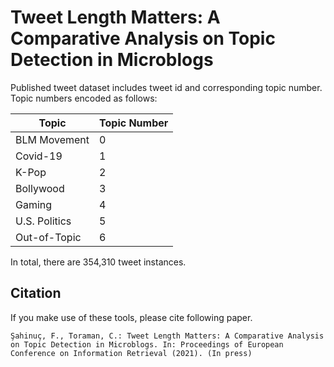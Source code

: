 # Tweet Length Matters: A Comparative Analysis on Topic Detection in Microblogs
Published tweet dataset includes tweet id and corresponding topic number. Topic numbers encoded as follows:
  
| Topic  | Topic Number |
| ------------- | ------------- |
| BLM Movement  | 0 |
| Covid-19  | 1 |
| K-Pop  | 2 |
| Bollywood  | 3 |
| Gaming | 4 |
| U.S. Politics | 5 |
| Out-of-Topic | 6 |

In total, there are 354,310 tweet instances.

## Citation
If you make use of these tools, please cite following paper.

``
Şahinuç, F., Toraman, C.: Tweet Length Matters: A Comparative Analysis on Topic Detection in Microblogs. In: Proceedings of European Conference on Information Retrieval (2021). (In press) 
``
